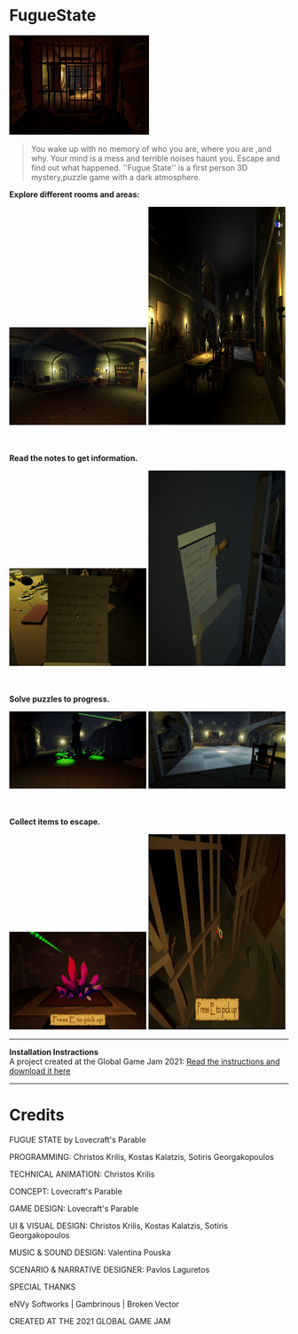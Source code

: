 # FugueState

<img width="50%" src="Screenshots/Dungeon.png">

>You wake up with no memory of who you are, where you are ,and why. Your mind is a mess and terrible noises haunt you. Escape and find out what happened. ''Fugue State'' is a first person 3D mystery,puzzle game with a dark atmosphere.

<b>Explore different rooms and areas:</b>
<p> <img width="49%" src="Screenshots/alchemy.png"> <img width="49%" height = "393" src="Screenshots/Dinning.PNG"  </p>

<br><br>
<b>Read the notes to get information.</b> 
<p> <img width="49%" src="Screenshots/readingnote.png"> <img width="49%" height = "352" src="Screenshots/Riddles.PNG"  </p>

<br><br>
<b>Solve puzzles to progress.</b> 
<p> <img width="49%" src="Screenshots/Altar.PNG"> <img width="49%" src="Screenshots/SolvePuzzles.PNG"  </p>
  
<br><br>
<b>Collect items to escape.</b> 
<p> <img width="49%" src="Screenshots/crystals_0.png"> <img width="49%" height = "352" src="Screenshots/PickUpKey.PNG"  </p>

------------
<b>Installation Instractions</b>
<br>
A project created at the Global Game Jam 2021:  <a href = "https://globalgamejam.org/2021/games/fugue-state-5">Read the instructions and download it here</a>

------------

Credits
============

FUGUE STATE
by Lovecraft's Parable

PROGRAMMING: Christos Krilis, Kostas Kalatzis, Sotiris Georgakopoulos

TECHNICAL ANIMATION: Christos Krilis

CONCEPT: Lovecraft's Parable

GAME DESIGN: Lovecraft's Parable

UI & VISUAL DESIGN: Christos Krilis, Kostas Kalatzis, Sotiris Georgakopoulos

MUSIC & SOUND DESIGN: Valentina Pouska

SCENARIO & NARRATIVE DESIGNER: Pavlos Laguretos

SPECIAL THANKS

eΝVy Softworks | Gambrinous | Broken Vector

CREATED AT THE 2021 GLOBAL GAME JAM

